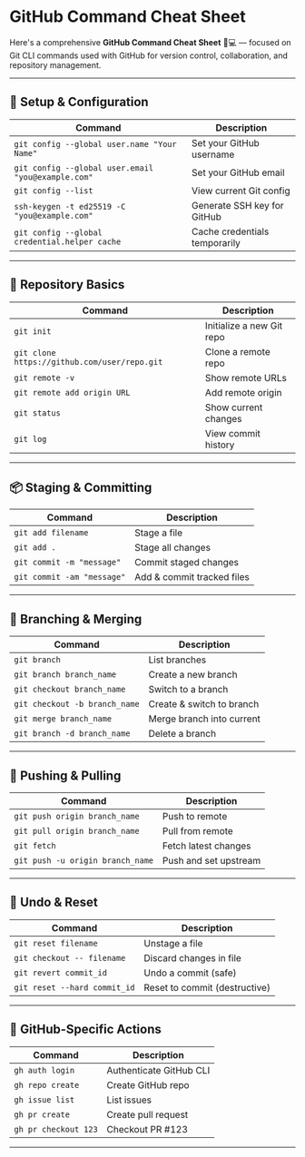 # GitHub Command Cheat Sheet

Here's a comprehensive **GitHub Command Cheat Sheet** 🐙💻 — focused on Git CLI commands used with GitHub for version control, collaboration, and repository management.

---

## 🔧 Setup & Configuration

| Command                                            | Description                   |
| -------------------------------------------------- | ----------------------------- |
| `git config --global user.name "Your Name"`        | Set your GitHub username      |
| `git config --global user.email "you@example.com"` | Set your GitHub email         |
| `git config --list`                                | View current Git config       |
| `ssh-keygen -t ed25519 -C "you@example.com"`       | Generate SSH key for GitHub   |
| `git config --global credential.helper cache`      | Cache credentials temporarily |

---

## 📁 Repository Basics

| Command                                      | Description               |
| -------------------------------------------- | ------------------------- |
| `git init`                                   | Initialize a new Git repo |
| `git clone https://github.com/user/repo.git` | Clone a remote repo       |
| `git remote -v`                              | Show remote URLs          |
| `git remote add origin URL`                  | Add remote origin         |
| `git status`                                 | Show current changes      |
| `git log`                                    | View commit history       |

---

## 📦 Staging & Committing

| Command                    | Description                |
| -------------------------- | -------------------------- |
| `git add filename`         | Stage a file               |
| `git add .`                | Stage all changes          |
| `git commit -m "message"`  | Commit staged changes      |
| `git commit -am "message"` | Add & commit tracked files |

---

## 🔁 Branching & Merging

| Command                       | Description               |
| ----------------------------- | ------------------------- |
| `git branch`                  | List branches             |
| `git branch branch_name`      | Create a new branch       |
| `git checkout branch_name`    | Switch to a branch        |
| `git checkout -b branch_name` | Create & switch to branch |
| `git merge branch_name`       | Merge branch into current |
| `git branch -d branch_name`   | Delete a branch           |

---

## 🚀 Pushing & Pulling

| Command                          | Description           |
| -------------------------------- | --------------------- |
| `git push origin branch_name`    | Push to remote        |
| `git pull origin branch_name`    | Pull from remote      |
| `git fetch`                      | Fetch latest changes  |
| `git push -u origin branch_name` | Push and set upstream |

---

## 🧹 Undo & Reset

| Command                      | Description                   |
| ---------------------------- | ----------------------------- |
| `git reset filename`         | Unstage a file                |
| `git checkout -- filename`   | Discard changes in file       |
| `git revert commit_id`       | Undo a commit (safe)          |
| `git reset --hard commit_id` | Reset to commit (destructive) |

---

## 📄 GitHub-Specific Actions

| Command              | Description             |
| -------------------- | ----------------------- |
| `gh auth login`      | Authenticate GitHub CLI |
| `gh repo create`     | Create GitHub repo      |
| `gh issue list`      | List issues             |
| `gh pr create`       | Create pull request     |
| `gh pr checkout 123` | Checkout PR #123        |

---
